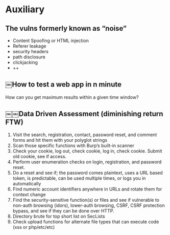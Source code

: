 # Auxiliary

## The vulns formerly known as “noise”

- Content Spoofing or HTML injection
- Referer leakage
- security headers
- path disclosure
- clickjacking
- ++

## ￼How to test a web app in n minute

How can you get maximum results within a given time window?

## ￼￼Data Driven Assessment (diminishing return FTW)

1. Visit the search, registration, contact, password reset, and comment forms and hit them with your polyglot strings
2. Scan those specific functions with Burp’s built-in scanner
3. Check your cookie, log out, check cookie, log in, check cookie. Submit old cookie, see if access.
4. Perform user enumeration checks on login, registration, and password reset.
5. Do a reset and see if; the password comes plaintext, uses a URL based token, is predictable, can be used multiple times, or logs you in automatically
6. Find numeric account identifiers anywhere in URLs and rotate them for context change
7. Find the security-sensitive function(s) or files and see if vulnerable to non-auth browsing (idors), lower-auth browsing, CSRF, CSRF protection bypass, and see if they can be done over HTTP.
8. Directory brute for top short list on SecLists
9. Check upload functions for alternate file types that can execute code (xss or php/etc/etc)
